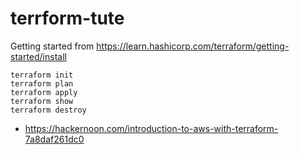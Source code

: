 # terrform-tute

Getting started from https://learn.hashicorp.com/terraform/getting-started/install

```
terraform init
terraform plan
terraform apply
terraform show
terraform destroy
```

- https://hackernoon.com/introduction-to-aws-with-terraform-7a8daf261dc0
